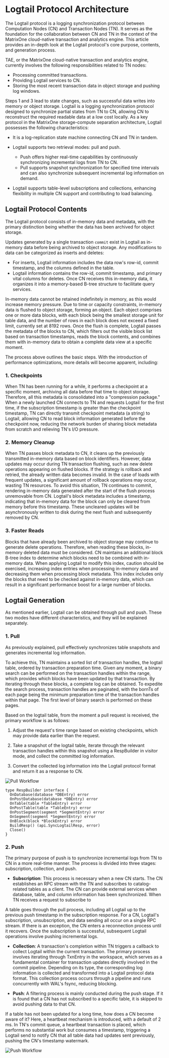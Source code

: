 # Logtail Protocol Architecture

The Logtail protocol is a logging synchronization protocol between Computation Nodes (CN) and Transaction Nodes (TN). It serves as the foundation for the collaboration between CN and TN in the context of the MatrixOne cloud-native transaction and analytics engine. This article provides an in-depth look at the Logtail protocol's core purpose, contents, and generation process.

TAE, or the MatrixOne cloud-native transaction and analytics engine, currently involves the following responsibilities related to TN nodes:

- Processing committed transactions.
- Providing Logtail services to CN.
- Storing the most recent transaction data in object storage and pushing log windows.

Steps 1 and 3 lead to state changes, such as successful data writes into memory or object storage. Logtail is a logging synchronization protocol designed to synchronize partial states from TN to CN, allowing CN to reconstruct the required readable data at a low cost locally. As a key protocol in the MatrixOne storage-compute separation architecture, Logtail possesses the following characteristics:

- It is a log-replication state machine connecting CN and TN in tandem.
- Logtail supports two retrieval modes: pull and push.

    - Push offers higher real-time capabilities by continuously synchronizing incremental logs from TN to CN.
    - Pull supports snapshot synchronization for specified time intervals and can also synchronize subsequent incremental log information on demand.

- Logtail supports table-level subscriptions and collections, enhancing flexibility in multiple CN support and contributing to load balancing.

## Logtail Protocol Contents

The Logtail protocol consists of in-memory data and metadata, with the primary distinction being whether the data has been archived for object storage.

Updates generated by a single transaction `commit` exist in Logtail as in-memory data before being archived to object storage. Any modifications to data can be categorized as inserts and deletes:

- For inserts, Logtail information includes the data row's row-id, commit timestamp, and the columns defined in the table.
- Logtail information contains the row-id, commit timestamp, and primary vital columns for deletes. Once CN receives this in-memory data, it organizes it into a memory-based B-tree structure to facilitate query services.

In-memory data cannot be retained indefinitely in memory, as this would increase memory pressure. Due to time or capacity constraints, in-memory data is flushed to object storage, forming an object. Each object comprises one or more data blocks, with each block being the smallest storage unit for table data, and the number of rows in each block does not exceed a fixed limit, currently set at 8192 rows. Once the flush is complete, Logtail passes the metadata of the blocks to CN, which filters out the visible block list based on transaction timestamps, reads the block contents, and combines them with in-memory data to obtain a complete data view at a specific moment.

The process above outlines the basic steps. With the introduction of performance optimizations, more details will become apparent, including:

### 1. Checkpoints

When TN has been running for a while, it performs a checkpoint at a specific moment, archiving all data before that time to object storage. Therefore, all this metadata is consolidated into a "compression package." When a newly launched CN connects to TN and requests Logtail for the first time, if the subscription timestamp is greater than the checkpoint timestamp, TN can directly transmit checkpoint metadata (a string) to Logtail, allowing CN to read block information generated before the checkpoint now, reducing the network burden of sharing block metadata from scratch and relieving TN's I/O pressure.

### 2. Memory Cleanup

When TN passes block metadata to CN, it cleans up the previously transmitted in-memory data based on block identifiers. However, data updates may occur during TN transaction flushing, such as new delete operations appearing on flushed blocks. If the strategy is rollback and retried, the already written data becomes invalid. In the case of loads with frequent updates, a significant amount of rollback operations may occur, wasting TN resources. To avoid this situation, TN continues to commit, rendering in-memory data generated after the start of the flush process unremovable from CN. Logtail's block metadata includes a timestamp, indicating that in-memory data for the block can only be cleared from memory before this timestamp. These uncleared updates will be asynchronously written to disk during the next flush and subsequently removed by CN.

### 3. Faster Reads

Blocks that have already been archived to object storage may continue to generate delete operations. Therefore, when reading these blocks, in-memory deleted data must be considered. CN maintains an additional block B-tree index to determine which blocks need to be combined with in-memory data. When applying Logtail to modify this index, caution should be exercised, increasing index entries when processing in-memory data and decreasing them when processing block metadata. This index includes only the blocks that need to be checked against in-memory data, which can result in a significant performance boost for a large number of blocks.

## Logtail Generation

As mentioned earlier, Logtail can be obtained through pull and push. These two modes have different characteristics, and they will be explained separately.

### 1. Pull

As previously explained, pull effectively synchronizes table snapshots and generates incremental log information.

To achieve this, TN maintains a sorted list of transaction handles, the logtail table, ordered by transaction preparation time. Given any moment, a binary search can be performed on the transaction handles within the range, which provides which blocks have been updated by that transaction. By iterating through these blocks, a complete log can be obtained. To expedite the search process, transaction handles are paginated, with the bornTs of each page being the minimum preparation time of the transaction handles within that page. The first level of binary search is performed on these pages.

Based on the logtail table, from the moment a pull request is received, the primary workflow is as follows:

1. Adjust the request's time range based on existing checkpoints, which may provide data earlier than the request.

2. Take a snapshot of the logtail table, iterate through the relevant transaction handles within this snapshot using a RespBuilder in visitor mode, and collect the committed log information.

3. Convert the collected log information into the Logtail protocol format and return it as a response to CN.

![Pull Workflow](https://github.com/matrixorigin/artwork/blob/main/docs/overview/architecture/logtail-arch-1.png?raw=true)

```
type RespBuilder interface {
  OnDatabase(database *DBEntry) error
  OnPostDatabase(database *DBEntry) error
  OnTable(table *TableEntry) error
  OnPostTable(table *TableEntry) error
  OnPostSegment(segment *SegmentEntry) error
  OnSegment(segment *SegmentEntry) error
  OnBlock(block *BlockEntry) error
  BuildResp() (api.SyncLogtailResp, error)
  Close()
}
```

### 2. Push

The primary purpose of push is to synchronize incremental logs from TN to CN in a more real-time manner. The process is divided into three stages: subscription, collection, and push.

- **Subscription**: This process is necessary when a new CN starts. The CN establishes an RPC stream with the TN and subscribes to catalog-related tables as a client. The CN can provide external services when database, table, and column information has been synchronized. When TN receives a request to subscribe to

 A table goes through the pull process, including all Logtail up to the previous push timestamp in the subscription response. For a CN, Logtail's subscription, unsubscription, and data sending all occur on a single RPC stream. If there is an exception, the CN enters a reconnection process until it recovers. Once the subscription is successful, subsequent Logtail operations involve pushing incremental logs.

- **Collection**: A transaction's completion within TN triggers a callback to collect Logtail within the current transaction. The primary process involves iterating through TxnEntry in the workspace, which serves as a fundamental container for transaction updates directly involved in the commit pipeline. Depending on its type, the corresponding log information is collected and transformed into a Logtail protocol data format. This collection process occurs through a pipeline and runs concurrently with WAL's fsync, reducing blocking.

- **Push**: A filtering process is mainly conducted during the push stage. If it is found that a CN has not subscribed to a specific table, it is skipped to avoid pushing data to that CN.

If a table has not been updated for a long time, how does a CN become aware of it? Here, a heartbeat mechanism is introduced, with a default of 2 ms. In TN's commit queue, a heartbeat transaction is placed, which performs no substantial work but consumes a timestamp, triggering a Logtail send to notify CN that all table data had updates sent previously, pushing the CN's timestamp watermark.

![Push Workflow](https://github.com/matrixorigin/artwork/blob/main/docs/overview/architecture/logtail-arch-2.png?raw=true)
